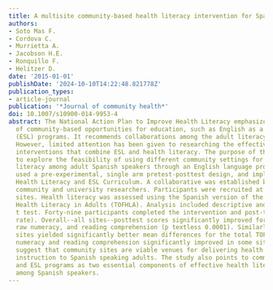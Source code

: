 ```yaml
---
title: A multisite community-based health literacy intervention for Spanish speakers
authors:
- Soto Mas F.
- Cordova C.
- Murrietta A.
- Jacobson H.E.
- Ronquillo F.
- Helitzer D.
date: '2015-01-01'
publishDate: '2024-10-10T14:22:48.821778Z'
publication_types:
- article-journal
publication: '*Journal of community health*'
doi: 10.1007/s10900-014-9953-4
abstract: The National Action Plan to Improve Health Literacy emphasizes the importance
  of community-based opportunities for education, such as English as a second language
  (ESL) programs. It recommends collaborations among the adult literacy and ESL communities.
  However, limited attention has been given to researching the effectiveness of community-based
  interventions that combine ESL and health literacy. The purpose of this study was
  to explore the feasibility of using different community settings for improving health
  literacy among adult Spanish speakers through an English language program. The study
  used a pre-experimental, single arm pretest-posttest design, and implemented the
  Health Literacy and ESL Curriculum. A collaborative was established between the
  community and university researchers. Participants were recruited at three distinctive
  sites. Health literacy was assessed using the Spanish version of the Test of Functional
  Health Literacy in Adults (TOFHLA). Analysis included descriptive and paired-group
  t test. Forty-nine participants completed the intervention and post-tests (92% retention
  rate). Overall--all sites--posttest scores significantly improved for total TOFHLA,
  raw numeracy, and reading comprehension (p textless 0.0001). Similarly, all three
  sites yielded significantly better mean differences for the total TOFHLA score while
  numeracy and reading comprehension significantly improved in some sites. Results
  suggest that community sites are viable venues for delivering health literacy/language
  instruction to Spanish speaking adults. The study also points to community engagement
  and ESL programs as two essential components of effective health literacy interventions
  among Spanish speakers.
---
```

